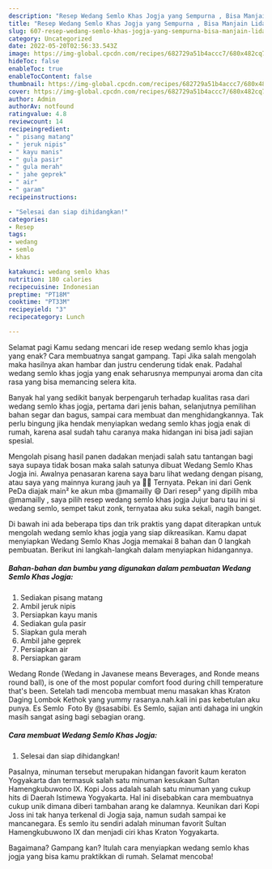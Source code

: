 ```yaml
---
description: "Resep Wedang Semlo Khas Jogja yang Sempurna , Bisa Manjain Lidah"
title: "Resep Wedang Semlo Khas Jogja yang Sempurna , Bisa Manjain Lidah"
slug: 607-resep-wedang-semlo-khas-jogja-yang-sempurna-bisa-manjain-lidah
category: Uncategorized
date: 2022-05-20T02:56:33.543Z
image: https://img-global.cpcdn.com/recipes/682729a51b4accc7/680x482cq70/wedang-semlo-khas-jogja-foto-resep-utama.jpg
hideToc: false
enableToc: true
enableTocContent: false
thumbnail: https://img-global.cpcdn.com/recipes/682729a51b4accc7/680x482cq70/wedang-semlo-khas-jogja-foto-resep-utama.jpg
cover: https://img-global.cpcdn.com/recipes/682729a51b4accc7/680x482cq70/wedang-semlo-khas-jogja-foto-resep-utama.jpg
author: Admin
authorAv: notfound
ratingvalue: 4.8
reviewcount: 14
recipeingredient:
- " pisang matang"
- " jeruk nipis"
- " kayu manis"
- " gula pasir"
- " gula merah"
- " jahe geprek"
- " air"
- " garam"
recipeinstructions:

- "Selesai dan siap dihidangkan!"
categories:
- Resep
tags:
- wedang
- semlo
- khas

katakunci: wedang semlo khas 
nutrition: 180 calories
recipecuisine: Indonesian
preptime: "PT18M"
cooktime: "PT33M"
recipeyield: "3"
recipecategory: Lunch

---
```



Selamat pagi Kamu sedang mencari ide resep wedang semlo khas jogja yang enak? Cara membuatnya sangat gampang. Tapi Jika salah mengolah maka hasilnya akan hambar dan justru cenderung tidak enak. Padahal wedang semlo khas jogja yang enak seharusnya mempunyai aroma dan cita rasa yang bisa memancing selera kita.


Banyak hal yang sedikit banyak berpengaruh terhadap kualitas rasa dari wedang semlo khas jogja, pertama dari jenis bahan, selanjutnya pemilihan bahan segar dan bagus, sampai cara membuat dan menghidangkannya. Tak perlu bingung jika hendak menyiapkan wedang semlo khas jogja enak di rumah, karena asal sudah tahu caranya maka hidangan ini bisa jadi sajian spesial.

Mengolah pisang hasil panen dadakan menjadi salah satu tantangan bagi saya supaya tidak bosan maka salah satunya dibuat Wedang Semlo Khas Jogja ini. Awalnya penasaran karena saya baru lihat wedang dengan pisang, atau saya yang mainnya kurang jauh ya 🤣🤣 Ternyata. Pekan ini dari Genk PeDa diajak main² ke akun mba @mamailly 😄 Dari resep² yang dipilih mba @mamailly , saya pilih resep wedang semlo khas jogja Jujur baru tau ini si wedang semlo, sempet takut zonk, ternyataa aku suka sekali, nagih banget.


Di bawah ini ada beberapa tips dan trik praktis yang dapat diterapkan untuk mengolah wedang semlo khas jogja yang siap dikreasikan. Kamu dapat menyiapkan Wedang Semlo Khas Jogja memakai 8 bahan dan 0 langkah pembuatan. Berikut ini langkah-langkah dalam menyiapkan hidangannya.

<!--inarticleads1-->

##### Bahan-bahan dan bumbu yang digunakan dalam pembuatan Wedang Semlo Khas Jogja:

1. Sediakan  pisang matang
1. Ambil  jeruk nipis
1. Persiapkan  kayu manis
1. Sediakan  gula pasir
1. Siapkan  gula merah
1. Ambil  jahe geprek
1. Persiapkan  air
1. Persiapkan  garam


Wedang Ronde (Wedang in Javanese means Beverages, and Ronde means round ball), is one of the most popular comfort food during chill temperature that&#39;s been. Setelah tadi mencoba membuat menu masakan khas Kraton Daging Lombok Kethok yang yummy rasanya.nah.kali ini pas kebetulan aku punya. Es Semlo ️ Foto By @sasabibi. Es Semlo, sajian anti dahaga ini ungkin masih sangat asing bagi sebagian orang. 

<!--inarticleads2-->

##### Cara membuat Wedang Semlo Khas Jogja:


1. Selesai dan siap dihidangkan!

Pasalnya, minuman tersebut merupakan hidangan favorit kaum keraton Yogyakarta dan termasuk salah satu minuman kesukaan Sultan Hamengkubuwono IX. Kopi Joss adalah salah satu minuman yang cukup hits di Daerah Istimewa Yogyakarta. Hal ini disebabkan cara membuatnya cukup unik dimana diberi tambahan arang ke dalamnya. Keunikan dari Kopi Joss ini tak hanya terkenal di Jogja saja, namun sudah sampai ke mancanegara. Es semlo itu sendiri adalah minuman favorit Sultan Hamengkubuwono IX dan menjadi ciri khas Kraton Yogyakarta. 

Bagaimana? Gampang kan? Itulah cara menyiapkan wedang semlo khas jogja yang bisa kamu praktikkan di rumah. Selamat mencoba!
